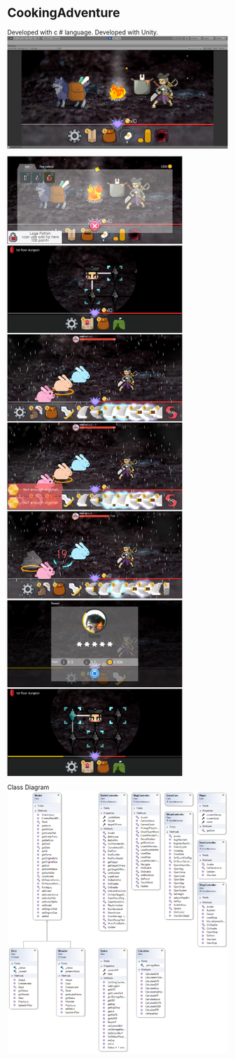 # CookingAdventure
Developed with c # language.
Developed with Unity.
![landmode](Image/img1.png)

<p float="left">
  <img src="Image/img2.png" alt="campmode" width="400"/>
  <img src="Image/img3.png" width="400"/> 
  <img src="Image/img4.png" width="400"/>
  <img src="Image/img5.png" width="400"/>
  <img src="Image/img6.png" width="400"/> 
  <img src="Image/img7.png" width="400"/> 
  <img src="Image/img8.png" width="400"/>
</p>

Class Diagram
![landmode](Image/ClassDiagram1.png)
